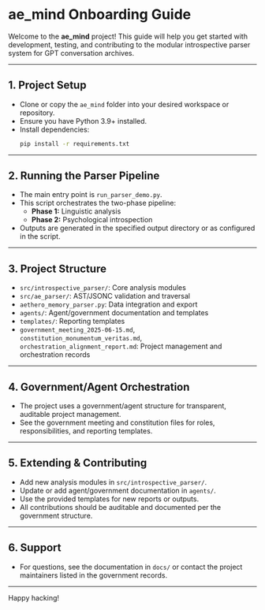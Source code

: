 # ae_mind Onboarding Guide

Welcome to the **ae_mind** project! This guide will help you get started with development, testing, and contributing to the modular introspective parser system for GPT conversation archives.

---

## 1. Project Setup

- Clone or copy the `ae_mind` folder into your desired workspace or repository.
- Ensure you have Python 3.9+ installed.
- Install dependencies:
  ```bash
  pip install -r requirements.txt
  ```

---

## 2. Running the Parser Pipeline

- The main entry point is `run_parser_demo.py`.
- This script orchestrates the two-phase pipeline:
  - **Phase 1:** Linguistic analysis
  - **Phase 2:** Psychological introspection
- Outputs are generated in the specified output directory or as configured in the script.

---

## 3. Project Structure

- `src/introspective_parser/`: Core analysis modules
- `src/ae_parser/`: AST/JSONC validation and traversal
- `aethero_memory_parser.py`: Data integration and export
- `agents/`: Agent/government documentation and templates
- `templates/`: Reporting templates
- `government_meeting_2025-06-15.md`, `constitution_monumentum_veritas.md`, `orchestration_alignment_report.md`: Project management and orchestration records

---

## 4. Government/Agent Orchestration

- The project uses a government/agent structure for transparent, auditable project management.
- See the government meeting and constitution files for roles, responsibilities, and reporting templates.

---

## 5. Extending & Contributing

- Add new analysis modules in `src/introspective_parser/`.
- Update or add agent/government documentation in `agents/`.
- Use the provided templates for new reports or outputs.
- All contributions should be auditable and documented per the government structure.

---

## 6. Support

- For questions, see the documentation in `docs/` or contact the project maintainers listed in the government records.

---

Happy hacking!
